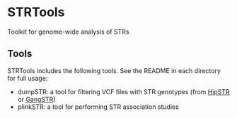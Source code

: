 # STRTools
Toolkit for genome-wide analysis of STRs

## Tools
STRTools includes the following tools. See the README in each directory for full usage:

* dumpSTR: a tool for filtering VCF files with STR genotypes (from [HipSTR](https://github.com/tfwillems/HipSTR) or [GangSTR](https://github.com/gymreklab/gangstr))
* plinkSTR: a tool for performing STR association studies

